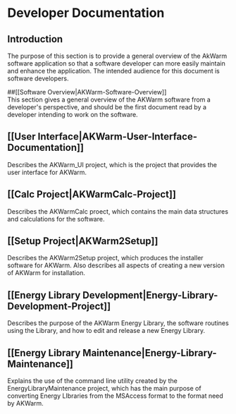 # Developer Documentation

## Introduction <a name="Introduction"></a>

The purpose of this section is to provide a general overview of the AkWarm software application so that a software developer can more easily maintain and enhance the application. The intended audience for this document is software developers.

##[[Software Overview|AKWarm-Software-Overview]]  
This section gives a general overview of the AKWarm software from a developer's perspective, and should be the first document read by a developer intending to work on the software.

## [[User Interface|AKWarm-User-Interface-Documentation]] 
Describes the AKWarm_UI project, which is the project that provides the user interface for AKWarm.  

## [[Calc Project|AKWarmCalc-Project]]  
Describes the AKWarmCalc proect, which contains the main data structures and calculations for the software.

## [[Setup Project|AKWarm2Setup]]
 Describes the AKWarm2Setup project, which produces the installer software for AKWarm.  Also describes all aspects of creating a new version of AKWarm for installation. 

## [[Energy Library Development|Energy-Library-Development-Project]]
 Describes the purpose of the AKWarm Energy Library, the software routines using the Library, and how to edit and release a new Energy Library.

## [[Energy Library Maintenance|Energy-Library-Maintenance]]
 Explains the use of the command line utility created by the EnergyLibraryMaintenance project, which has the main purpose of converting Energy LIbraries from the MSAccess format to the format need by AKWarm.